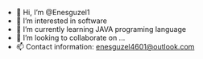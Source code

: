 - 👋 Hi, I’m @Enesguzel1
- 👀 I’m interested in software
- 🌱 I’m currently learning JAVA programing language
- 💞️ I’m looking to collaborate on ...
- 📫 Contact information: enesguzel4601@outlook.com

<!---
Enesguzel1/Enesguzel1 is a ✨ special ✨ repository because its `README.md` (this file) appears on your GitHub profile.
You can click the Preview link to take a look at your changes.
--->

